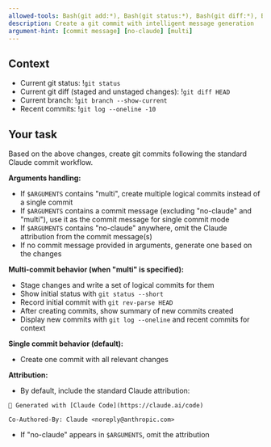 ```yaml
---
allowed-tools: Bash(git add:*), Bash(git status:*), Bash(git diff:*), Bash(git log:*), Bash(git commit:*), Bash(git show:*), Bash(git rev-parse:*), Bash(git rev-list:*)
description: Create a git commit with intelligent message generation
argument-hint: [commit message] [no-claude] [multi]
---
```


## Context

- Current git status: !`git status`
- Current git diff (staged and unstaged changes): !`git diff HEAD`
- Current branch: !`git branch --show-current`
- Recent commits: !`git log --oneline -10`

## Your task

Based on the above changes, create git commits following the standard Claude commit workflow.

**Arguments handling:**
- If `$ARGUMENTS` contains "multi", create multiple logical commits instead of a single commit
- If `$ARGUMENTS` contains a commit message (excluding "no-claude" and "multi"), use it as the commit message for single commit mode
- If `$ARGUMENTS` contains "no-claude" anywhere, omit the Claude attribution from the commit message(s)
- If no commit message provided in arguments, generate one based on the changes

**Multi-commit behavior (when "multi" is specified):**
- Stage changes and write a set of logical commits for them
- Show initial status with `git status --short`
- Record initial commit with `git rev-parse HEAD`
- After creating commits, show summary of new commits created
- Display new commits with `git log --oneline` and recent commits for context

**Single commit behavior (default):**
- Create one commit with all relevant changes

**Attribution:**
- By default, include the standard Claude attribution:
```
🤖 Generated with [Claude Code](https://claude.ai/code)

Co-Authored-By: Claude <noreply@anthropic.com>
```
- If "no-claude" appears in `$ARGUMENTS`, omit the attribution

